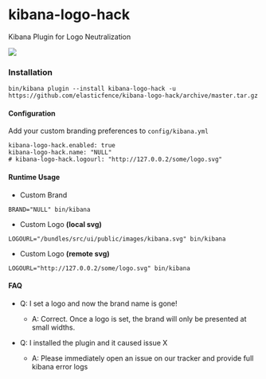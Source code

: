 # kibana-logo-hack
Kibana Plugin for Logo Neutralization

<img src="http://i.imgur.com/61132PJ.png" />

### Installation
```
bin/kibana plugin --install kibana-logo-hack -u https://github.com/elasticfence/kibana-logo-hack/archive/master.tar.gz
```

#### Configuration
Add your custom branding preferences to ```config/kibana.yml``` 
```
kibana-logo-hack.enabled: true
kibana-logo-hack.name: "NULL"
# kibana-logo-hack.logourl: "http://127.0.0.2/some/logo.svg"

```
#### Runtime Usage
* Custom Brand
```
BRAND="NULL" bin/kibana
```

* Custom Logo __(local svg)__
```
LOGOURL="/bundles/src/ui/public/images/kibana.svg" bin/kibana
```
* Custom Logo __(remote svg)__
```
LOGOURL="http://127.0.0.2/some/logo.svg" bin/kibana
```



#### FAQ

* Q: I set a logo and now the brand name is gone!
  * A: Correct. Once a logo is set, the brand will only be presented at small widths. 

* Q: I installed the plugin and it caused issue X
  * A: Please immediately open an issue on our tracker and provide full kibana error logs
